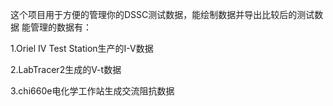 这个项目用于方便的管理你的DSSC测试数据，能绘制数据并导出比较后的测试数据
能管理的数据有：

1.Oriel IV Test Station生产的I-V数据

2.LabTracer2生成的V-t数据

3.chi660e电化学工作站生成交流阻抗数据
